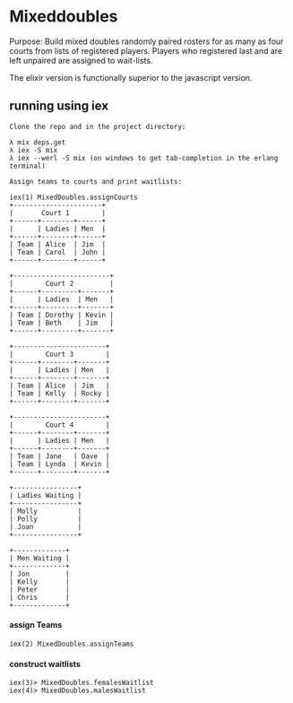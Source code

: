 # Mixeddoubles

Purpose: Build mixed doubles randomly paired rosters for as many as four courts from lists of registered players.  Players who registered last and are left unpaired are assigned to wait-lists.

The elixir version is functionally superior to the javascript version.

## running using iex
    Clone the repo and in the project directory:
    
    λ mix deps.get
    λ iex -S mix
    λ iex --werl -S mix (on windows to get tab-completion in the erlang terminal)
    
    Assign teams to courts and print waitlists:
    
    iex(1) MixedDoubles.assignCourts
    +----------------------+
    |       Court 1        |
    +------+--------+------+
    |      | Ladies | Men  |
    +------+--------+------+
    | Team | Alice  | Jim  |
    | Team | Carol  | John |
    +------+--------+------+

    +------------------------+
    |        Court 2         |
    +------+---------+-------+
    |      | Ladies  | Men   |
    +------+---------+-------+
    | Team | Dorothy | Kevin |
    | Team | Beth    | Jim   |
    +------+---------+-------+

    +-----------------------+
    |        Court 3        |
    +------+--------+-------+
    |      | Ladies | Men   |
    +------+--------+-------+
    | Team | Alice  | Jim   |
    | Team | Kelly  | Rocky |
    +------+--------+-------+

    +-----------------------+
    |        Court 4        |
    +------+--------+-------+
    |      | Ladies | Men   |
    +------+--------+-------+
    | Team | Jane   | Dave  |
    | Team | Lynda  | Kevin |
    +------+--------+-------+

    +----------------+
    | Ladies Waiting |
    +----------------+
    | Molly          |
    | Polly          |
    | Joan           |
    +----------------+

    +-------------+
    | Men Waiting |
    +-------------+
    | Jon         |
    | Kelly       |
    | Peter       |
    | Chris       |
    +-------------+


#### assign Teams 

    iex(2) MixedDoubles.assignTeams

#### construct waitlists

    iex(3)> MixedDoubles.femalesWaitlist
    iex(4)> MixedDoubles.malesWaitlist
